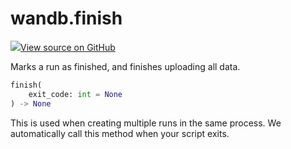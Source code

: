 # wandb.finish

[![](https://www.tensorflow.org/images/GitHub-Mark-32px.png)View source on GitHub](https://www.github.com/wandb/client/tree/v0.10.32/wandb/sdk/wandb_run.py#L2499-L2507)

Marks a run as finished, and finishes uploading all data.

```python
finish(
    exit_code: int = None
) -> None
```

This is used when creating multiple runs in the same process. We automatically call this method when your script exits.

